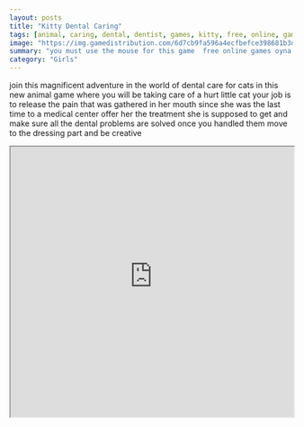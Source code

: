 ```yaml
---
layout: posts
title: "Kitty Dental Caring"
tags: [animal, caring, dental, dentist, games, kitty, free, online, games, oyna, game, free, games, play, play, games]
image: "https://img.gamedistribution.com/6d7cb9fa596a4ecfbefce398681b3dd5.jpg"
summary: "you must use the mouse for this game  free online games oyna game free games play play games"
category: "Girls"
---
```


join this magnificent adventure in the world of dental care for cats in this new animal game where you will be taking care of a hurt little cat your job is to release the pain that was gathered in her mouth since she was the last time to a medical center offer her the treatment she is supposed to get and make sure all the dental problems are solved once you handled them move to the dressing part and be creative

<iframe width="100%" height="480px;" src="https://html5.gamedistribution.com/6d7cb9fa596a4ecfbefce398681b3dd5/"></iframe>